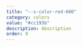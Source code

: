```yaml
---
title: "--s-color-red-600"
category: colors
value: "#cc193b"
description: description
order: 9
---
```

